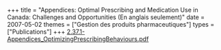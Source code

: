 +++
title = "Appendices: Optimal Prescribing and Medication Use in Canada: Challenges and Opportunities (En anglais seulement)"
date = 2007-05-02
themes = ["Gestion des produits pharmaceutiques"]
types = ["Publications"]
+++
[2.37.1-Appendices_OptimizingPrescribingBehaviours.pdf](/files/2.37.1-Appendices_OptimizingPrescribingBehaviours.pdf)
